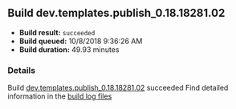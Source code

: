 ## Build dev.templates.publish_0.18.18281.02
- **Build result:** `succeeded`
- **Build queued:** 10/8/2018 9:36:26 AM
- **Build duration:** 49.93 minutes
### Details
Build [dev.templates.publish_0.18.18281.02](https://winappstudio.visualstudio.com/web/build.aspx?pcguid=a4ef43be-68ce-4195-a619-079b4d9834c2&builduri=vstfs%3a%2f%2f%2fBuild%2fBuild%2f26367) succeeded
Find detailed information in the [build log files](https://uwpctdiags.blob.core.windows.net/buildlogs/dev.templates.publish_0.18.18281.02_logs.zip)

